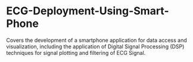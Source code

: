 # ECG-Deployment-Using-Smart-Phone
 Covers  the development of a smartphone application for data access and  visualization, including the application of Digital Signal  Processing (DSP) techniques for signal plotting and filtering of ECG Signal.
